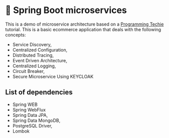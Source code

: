 
# 🍃 Spring Boot microservices

This is a demo of microservice architecture based on a [Programming Techie](https://www.youtube.com/watch?v=D_XxZU72yMw&list=PLSVW22jAG8pBnhAdq9S8BpLnZ0_jVBj0c) tutorial. This is a basic ecommerce application that deals with the following concepts:

- Service Discovery,
- Centralized Configuration,
- Distributed Tracing,
- Event Driven Architecture,
- Centralized Logging,
- Circuit Breaker,
- Secure Microservice Using KEYCLOAK

## List of dependencies

- Spring WEB
- Spring WebFlux
- Spring Data JPA,
- Spring Data MongoDB,
- PostgreSQL Driver,
- Lombok

